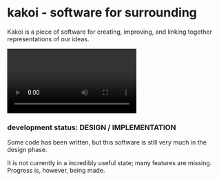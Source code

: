 # kakoi - software for surrounding

Kakoi is a piece of software for creating, improving, and linking together
representations of our ideas.

![demo video](michaelmmacleod.github.io/kakoi-demo.mp4)

### development status: DESIGN / IMPLEMENTATION ###

Some code has been written, but this software is still very much in the design
phase.

It is not currently in a incredibly useful state; many features are missing.
Progress is, however, being made.
